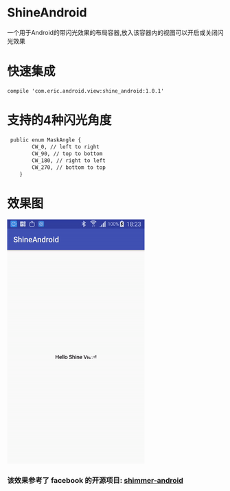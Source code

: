 # ShineAndroid
一个用于Android的带闪光效果的布局容器,放入该容器内的视图可以开启或关闭闪光效果
# 快速集成

```
compile 'com.eric.android.view:shine_android:1.0.1'
```
# 支持的4种闪光角度

```
 public enum MaskAngle {
        CW_0, // left to right
        CW_90, // top to bottom
        CW_180, // right to left
        CW_270, // bottom to top
    }
```

# 效果图
![](images/screen.gif)

### 该效果参考了 facebook 的开源项目: [shimmer-android](https://github.com/facebook/shimmer-android)
